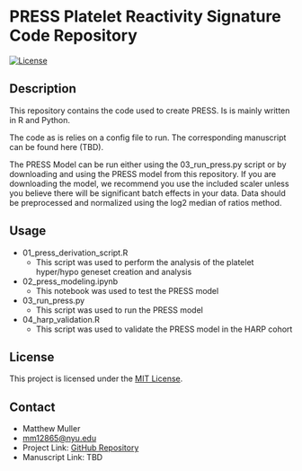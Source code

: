 # PRESS Platelet Reactivity Signature Code Repository

[![License](https://img.shields.io/badge/license-MIT-blue.svg)](LICENSE)

## Description

This repository contains the code used to create PRESS. Is is mainly written in R and Python.

The code as is relies on a config file to run. The corresponding manuscript can be found here (TBD).

The PRESS Model can be run either using the 03_run_press.py script or by downloading and using the PRESS model from this repository. If you are downloading the model, we recommend you use the included scaler unless you believe there will be significant batch effects in your data. Data should be preprocessed and normalized using the log2 median of ratios method.

## Usage

* 01_press_derivation_script.R
  * This script was used to perform the analysis of the platelet hyper/hypo geneset creation and analysis
* 02_press_modeling.ipynb
  * This notebook was used to test the PRESS model
* 03_run_press.py
    * This script was used to run the PRESS model
* 04_harp_validation.R
    * This script was used to validate the PRESS model in the HARP cohort

## License

This project is licensed under the [MIT License](LICENSE).

## Contact

* Matthew Muller
* <mm12865@nyu.edu>
* Project Link: [GitHub Repository](https://github.com/mattmuller0/press)
* Manuscript Link: TBD
